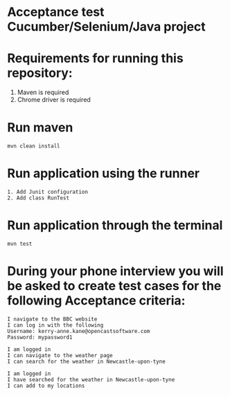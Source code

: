 # Acceptance test Cucumber/Selenium/Java project

# Requirements for running this repository:

1. Maven is required
2. Chrome driver is required


# Run maven
```
mvn clean install
```

# Run application using the runner
```
1. Add Junit configuration
2. Add class RunTest
```


# Run application through the terminal
```
mvn test

```


# During your phone interview you will be asked to create test cases for the following Acceptance criteria:
```
I navigate to the BBC website
I can log in with the following
Username: kerry-anne.kane@opencastsoftware.com
Password: mypassword1

I am logged in 
I can navigate to the weather page
I can search for the weather in Newcastle-upon-tyne

I am logged in 
I have searched for the weather in Newcastle-upon-tyne
I can add to my locations
```

